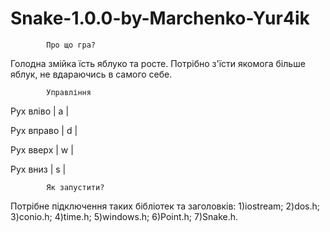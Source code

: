 # Snake-1.0.0-by-Marchenko-Yur4ik 

 			Про що гра?
   Голодна змійка їсть яблуко та росте. Потрібно з'їсти 
якомога більше яблук,  не вдараючись в самого себе. 

			Управління
Рух вліво   | a |

Рух вправо  | d |

Рух вверх   | w |

Рух вниз    | s |

			Як запустити?
   Потрібне підключення таких бібліотек та заголовків: 
	1)iostream;
	2)dos.h;
	3)conio.h;
	4)time.h;
	5)windows.h;
	6)Point.h;
	7)Snake.h.